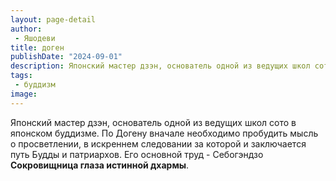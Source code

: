 ```yaml
---
layout: page-detail
author:
 - Яшодеви
title: доген
publishDate: "2024-09-01"
description: Японский мастер дзэн, основатель одной из ведущих школ сото в японском буддизме. По Догену вначале необходимо пробудить мысль о просветлении, в искреннем следовании за которой и заключается путь Будды и патриархов. Его основной труд - Себогэндзо Сокровищница глаза истинной дхармы.
tags:
 - буддизм
image: 
---
```


Японский мастер дзэн, основатель одной из ведущих школ сото в японском буддизме. По Догену вначале необходимо пробудить мысль о просветлении, в искреннем следовании за которой и заключается путь Будды и патриархов. Его основной труд - Себогэндзо __Сокровищница глаза истинной дхармы__.


